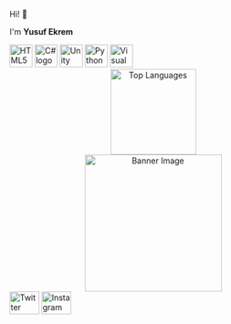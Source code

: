 
<p align="left">Hi! 👋</p>

<p align="left">I'm <b>Yusuf Ekrem</b></p>
<div align="left">
  <img src="https://cdn.jsdelivr.net/gh/devicons/devicon/icons/html5/html5-original.svg" height="40" alt="HTML5 logo" />
  <img src="https://cdn.jsdelivr.net/gh/devicons/devicon/icons/csharp/csharp-original.svg" height="40" alt="C# logo" />
  <img src="https://cdn.jsdelivr.net/gh/devicons/devicon/icons/unity/unity-original.svg" height="40" alt="Unity logo" />
  <img src="https://cdn.jsdelivr.net/gh/devicons/devicon/icons/python/python-original.svg" height="40" alt="Python logo" />
  <img src="https://cdn.jsdelivr.net/gh/devicons/devicon/icons/visualstudio/visualstudio-plain.svg" height="40" alt="Visual Studio logo" />
</div>
<div align="center">
  <img src="https://github-readme-stats.vercel.app/api/top-langs?username=Yesie3283&layout=compact&langs_count=5&theme=dracula" height="150" alt="Top Languages" />
</div>

<div align="center">
  <img src="https://i.pinimg.com/1200x/ca/47/0e/ca470ef44c2623c7f5481b2fb466bcb9.jpg" height="240" alt="Banner Image" />
</div>

<div align="left">
  <a href="https:[//twitter.com/](https://x.com/Yesie3283)"><img src="https://raw.githubusercontent.com/maurodesouza/profile-readme-generator/master/src/assets/icons/social/twitter/default.svg" width="52" height="40" alt="Twitter" /></a>  
  <a href="[https://instagram.com/](https://www.instagram.com/yesie.yusf/)"><img src="https://raw.githubusercontent.com/maurodesouza/profile-readme-generator/master/src/assets/icons/social/instagram/default.svg" width="52" height="40" alt="Instagram" /></a>
</div>
